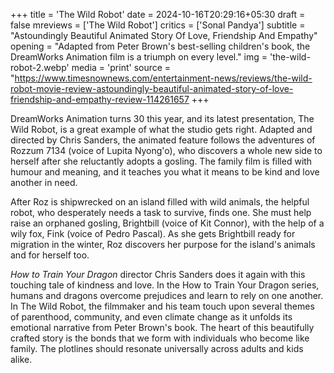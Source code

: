 +++
title = 'The Wild Robot'
date = 2024-10-16T20:29:16+05:30
draft = false
mreviews = ['The Wild Robot']
critics = ['Sonal Pandya']
subtitle = "Astoundingly Beautiful Animated Story Of Love, Friendship And Empathy"
opening = "Adapted from Peter Brown's best-selling children's book, the DreamWorks Animation film is a triumph on every level."
img = 'the-wild-robot-2.webp'
media = 'print'
source = "https://www.timesnownews.com/entertainment-news/reviews/the-wild-robot-movie-review-astoundingly-beautiful-animated-story-of-love-friendship-and-empathy-review-114261657
+++

DreamWorks Animation turns 30 this year, and its latest presentation, The Wild Robot, is a great example of what the studio gets right. Adapted and directed by Chris Sanders, the animated feature follows the adventures of Rozzum 7134 (voice of Lupita Nyong'o), who discovers a whole new side to herself after she reluctantly adopts a gosling. The family film is filled with humour and meaning, and it teaches you what it means to be kind and love another in need.

After Roz is shipwrecked on an island filled with wild animals, the helpful robot, who desperately needs a task to survive, finds one. She must help raise an orphaned gosling, Brightbill (voice of Kit Connor), with the help of a wily fox, Fink (voice of Pedro Pascal). As she gets Brightbill ready for migration in the winter, Roz discovers her purpose for the island's animals and for herself too.

_How to Train Your Dragon_ director Chris Sanders does it again with this touching tale of kindness and love. In the How to Train Your Dragon series, humans and dragons overcome prejudices and learn to rely on one another. In The Wild Robot, the filmmaker and his team touch upon several themes of parenthood, community, and even climate change as it unfolds its emotional narrative from Peter Brown's book. The heart of this beautifully crafted story is the bonds that we form with individuals who become like family. The plotlines should resonate universally across adults and kids alike.

